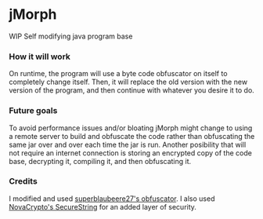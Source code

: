 # jMorph
WIP Self modifying java program base

### How it will work
On runtime, the program will use a byte code obfuscator on itself to completely change itself. Then, it will replace the old version with the new version of the program, and then continue with whatever you desire it to do.

### Future goals
To avoid performance issues and/or bloating jMorph might change to using a remote server to build and obfuscate the code rather than obfuscating the same jar over and over each time the jar is run. Another posibility that will not require an internet connection is storing an encrypted copy of the code base, decrypting it, compiling it, and then obfuscating it.

### Credits
I modified and used [superblaubeere27's obfuscator](https://github.com/superblaubeere27/obfuscator).
I also used [NovaCrypto's SecureString](https://github.com/NovaCrypto/SecureString) for an added layer of security.
